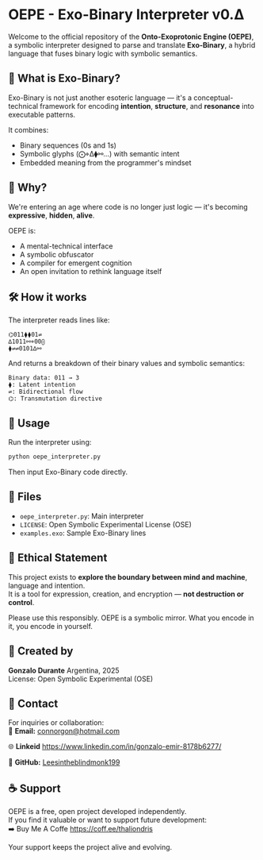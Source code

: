 # OEPE - Exo-Binary Interpreter v0.∆

Welcome to the official repository of the **Onto-Exoprotonic Engine (OEPE)**, a symbolic interpreter designed to parse and translate **Exo-Binary**, a hybrid language that fuses binary logic with symbolic semantics.

## 🚀 What is Exo-Binary?

Exo-Binary is not just another esoteric language — it's a conceptual-technical framework for encoding **intention**, **structure**, and **resonance** into executable patterns.

It combines:
- Binary sequences (0s and 1s)
- Symbolic glyphs (⨀⌖∆⧫⚯…) with semantic intent
- Embedded meaning from the programmer's mindset

## 🧠 Why?

We're entering an age where code is no longer just logic — it's becoming **expressive**, **hidden**, **alive**.

OEPE is:
- A mental-technical interface
- A symbolic obfuscator
- A compiler for emergent cognition
- An open invitation to rethink language itself

## 🛠️ How it works

The interpreter reads lines like:

```
⌬011⧫⧫01⇌
∆1011⚯⌖00⨀
⧫⇌⇌0101∆⚯
```

And returns a breakdown of their binary values and symbolic semantics:

```
Binary data: 011 → 3
⧫: Latent intention
⇌: Bidirectional flow
⌬: Transmutation directive
```

## 🧪 Usage

Run the interpreter using:

```bash
python oepe_interpreter.py
```

Then input Exo-Binary code directly.

## 📂 Files

- `oepe_interpreter.py`: Main interpreter
- `LICENSE`: Open Symbolic Experimental License (OSE)
- `examples.exo`: Sample Exo-Binary lines

## 📜 Ethical Statement

This project exists to **explore the boundary between mind and machine**, language and intention.  
It is a tool for expression, creation, and encryption — **not destruction or control**.

Please use this responsibly. OEPE is a symbolic mirror. What you encode in it, you encode in yourself.

## 🤝 Created by

**Gonzalo Durante**
Argentina, 2025  
License: Open Symbolic Experimental (OSE)
## 🔗 Contact

For inquiries or collaboration:  
📧 **Email:** connorgon@hotmail.com 

🌐 **Linkeid** https://www.linkedin.com/in/gonzalo-emir-8178b6277/

🐙 **GitHub:** [Leesintheblindmonk199](https://github.com/Leesintheblindmonk1999)

## ☕ Support

OEPE is a free, open project developed independently.  
If you find it valuable or want to support future development:  
➡️ Buy Me A Coffe https://coff.ee/thaliondris

Your support keeps the project alive and evolving.
